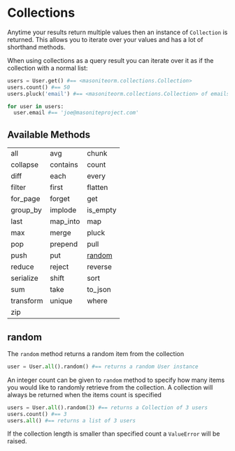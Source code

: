 # Collections

Anytime your results return multiple values then an instance of `Collection` is returned. This allows you to iterate over your values and has a lot of shorthand methods.

When using collections as a query result you can iterate over it as if the collection with a normal list:

```python
users = User.get() #== <masoniteorm.collections.Collection>
users.count() #== 50
users.pluck('email') #== <masoniteorm.collections.Collection> of emails

for user in users:
  user.email #== 'joe@masoniteproject.com'
```

## Available Methods

|  |  |  |
| :--- | :--- | :--- |
| all | avg | chunk |
| collapse | contains | count |
| diff | each | every |
| filter | first | flatten |
| for\_page | forget | get |
| group\_by | implode | is\_empty |
| last | map\_into | map |
| max | merge | pluck |
| pop | prepend | pull |
| push | put | [random](/#random) |
| reduce | reject | reverse |
| serialize | shift | sort |
| sum | take | to\_json |
| transform | unique | where |
| zip |


## random
The `random` method returns a random item from the collection
```python
user = User.all().random() #== returns a random User instance
```

An integer count can be given to `random` method to specify how many items you would like to randomly retrieve from the collection. A collection will always be returned when the items count is specified

```python
users = User.all().random(3) #== returns a Collection of 3 users
users.count() #== 3
users.all() #== returns a list of 3 users
```

If the collection length is smaller than specified count a `ValueError` will be raised.